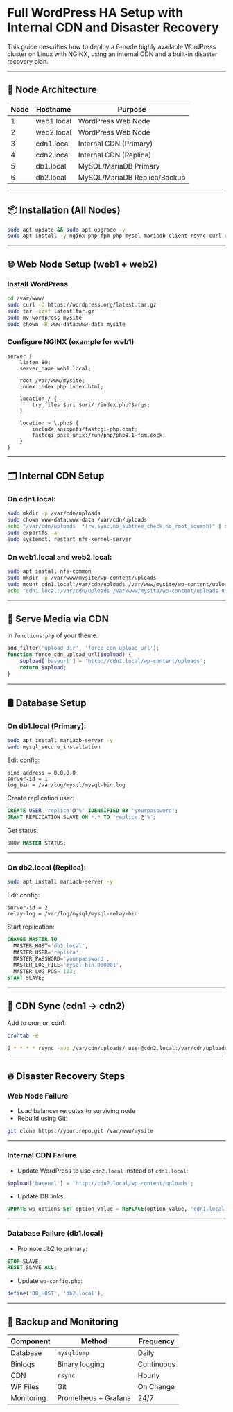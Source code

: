 
# Full WordPress HA Setup with Internal CDN and Disaster Recovery

This guide describes how to deploy a 6-node highly available WordPress cluster on Linux with NGINX, using an internal CDN and a built-in disaster recovery plan.

---

## 🔧 Node Architecture

| Node | Hostname       | Purpose                         |
|------|----------------|---------------------------------|
| 1    | web1.local     | WordPress Web Node              |
| 2    | web2.local     | WordPress Web Node              |
| 3    | cdn1.local     | Internal CDN (Primary)          |
| 4    | cdn2.local     | Internal CDN (Replica)          |
| 5    | db1.local      | MySQL/MariaDB Primary           |
| 6    | db2.local      | MySQL/MariaDB Replica/Backup    |

---

## 📦 Installation (All Nodes)

```bash
sudo apt update && sudo apt upgrade -y
sudo apt install -y nginx php-fpm php-mysql mariadb-client rsync curl unzip git ufw
```

---

## 🌐 Web Node Setup (web1 + web2)

### Install WordPress
```bash
cd /var/www/
sudo curl -O https://wordpress.org/latest.tar.gz
sudo tar -xzvf latest.tar.gz
sudo mv wordpress mysite
sudo chown -R www-data:www-data mysite
```

### Configure NGINX (example for web1)
```nginx
server {
    listen 80;
    server_name web1.local;

    root /var/www/mysite;
    index index.php index.html;

    location / {
        try_files $uri $uri/ /index.php?$args;
    }

    location ~ \.php$ {
        include snippets/fastcgi-php.conf;
        fastcgi_pass unix:/run/php/php8.1-fpm.sock;
    }
}
```

---

## 🗂 Internal CDN Setup

### On cdn1.local:
```bash
sudo mkdir -p /var/cdn/uploads
sudo chown www-data:www-data /var/cdn/uploads
echo "/var/cdn/uploads  *(rw,sync,no_subtree_check,no_root_squash)" | sudo tee -a /etc/exports
sudo exportfs -a
sudo systemctl restart nfs-kernel-server
```

### On web1.local and web2.local:
```bash
sudo apt install nfs-common
sudo mkdir -p /var/www/mysite/wp-content/uploads
sudo mount cdn1.local:/var/cdn/uploads /var/www/mysite/wp-content/uploads
echo "cdn1.local:/var/cdn/uploads /var/www/mysite/wp-content/uploads nfs defaults 0 0" | sudo tee -a /etc/fstab
```

---

## 🧩 Serve Media via CDN

In `functions.php` of your theme:
```php
add_filter('upload_dir', 'force_cdn_upload_url');
function force_cdn_upload_url($upload) {
    $upload['baseurl'] = 'http://cdn1.local/wp-content/uploads';
    return $upload;
}
```

---

## 🛢 Database Setup

### On db1.local (Primary):
```bash
sudo apt install mariadb-server -y
sudo mysql_secure_installation
```

Edit config:
```
bind-address = 0.0.0.0
server-id = 1
log_bin = /var/log/mysql/mysql-bin.log
```

Create replication user:
```sql
CREATE USER 'replica'@'%' IDENTIFIED BY 'yourpassword';
GRANT REPLICATION SLAVE ON *.* TO 'replica'@'%';
```

Get status:
```sql
SHOW MASTER STATUS;
```

---

### On db2.local (Replica):
```bash
sudo apt install mariadb-server -y
```

Edit config:
```
server-id = 2
relay-log = /var/log/mysql/mysql-relay-bin
```

Start replication:
```sql
CHANGE MASTER TO
  MASTER_HOST='db1.local',
  MASTER_USER='replica',
  MASTER_PASSWORD='yourpassword',
  MASTER_LOG_FILE='mysql-bin.000001',
  MASTER_LOG_POS= 123;
START SLAVE;
```

---

## 🔄 CDN Sync (cdn1 → cdn2)

Add to cron on cdn1:
```bash
crontab -e
```

```bash
0 * * * * rsync -avz /var/cdn/uploads/ user@cdn2.local:/var/cdn/uploads/
```

---

## 🔥 Disaster Recovery Steps

### Web Node Failure
- Load balancer reroutes to surviving node
- Rebuild using Git:
```bash
git clone https://your.repo.git /var/www/mysite
```

---

### Internal CDN Failure
- Update WordPress to use `cdn2.local` instead of `cdn1.local`:
```php
$upload['baseurl'] = 'http://cdn2.local/wp-content/uploads';
```

- Update DB links:
```sql
UPDATE wp_options SET option_value = REPLACE(option_value, 'cdn1.local', 'cdn2.local') WHERE option_name IN ('siteurl', 'home');
```

---

### Database Failure (db1.local)
- Promote db2 to primary:
```sql
STOP SLAVE;
RESET SLAVE ALL;
```

- Update `wp-config.php`:
```php
define('DB_HOST', 'db2.local');
```

---

## 🧰 Backup and Monitoring

|  Component | Method               | Frequency       |
|------------|----------------------|-----------------|
| Database   | `mysqldump`          | Daily           |
| Binlogs    | Binary logging       | Continuous      |
| CDN        | `rsync`              | Hourly          |
| WP Files   | Git                  | On Change       |
| Monitoring | Prometheus + Grafana | 24/7            |
